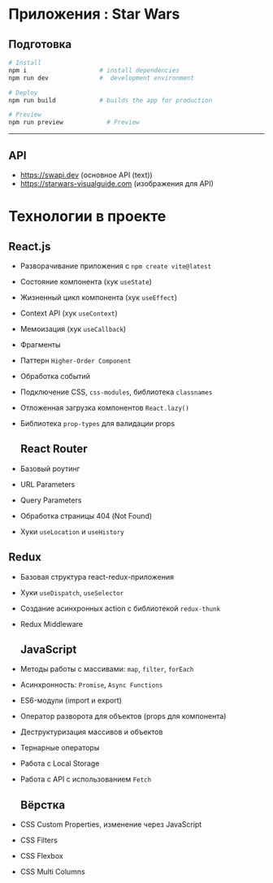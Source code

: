 # Приложения : Star Wars

## Подготовка

```bash
# Install
npm i                    # install dependencies
npm run dev              #  development environment
```
```bash
# Deploy
npm run build            # builds the app for production

```
```bash
# Preview
npm run preview            # Preview

```
---



## API

- https://swapi.dev (основное API (text))
- https://starwars-visualguide.com (изображения для API)

#  Технологии в проекте 

  ## React.js
- Разворачивание приложения с `npm create vite@latest`
- Состояние компонента (хук `useState`)
- Жизненный цикл компонента (хук `useEffect`)
- Context API (хук `useContext`)
- Мемоизация (хук `useCallback`)
- Фрагменты
- Паттерн `Higher-Order Component`
- Обработка событий
- Подключение CSS, `css-modules`, библиотека `classnames`
- Отложенная загрузка компонентов `React.lazy()`
- Библиотека `prop-types` для валидации props


    ## React Router
- Базовый роутинг
- URL Parameters
- Query Parameters
- Обработка страницы 404 (Not Found)
- Хуки `useLocation` и `useHistory`


 ## Redux
- Базовая структура react-redux-приложения
- Хуки `useDispatch`, `useSelector`
- Создание асинхронных action с библиотекой `redux-thunk`
- Redux Middleware

  ## JavaScript
- Методы работы с массивами: `map`, `filter`, `forEach`
- Асинхронность: `Promise`, `Async Functions`
- ES6-модули (import и export)
- Оператор разворота для объектов (props для компонента)
- Деструктуризация массивов и объектов
- Тернарные операторы
- Работа с Local Storage
- Работа с API с использованием `Fetch`

  ## Вёрстка
- CSS Custom Properties, изменение через JavaScript
- CSS Filters
- CSS Flexbox
- CSS Multi Columns












